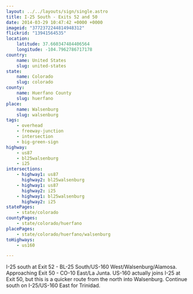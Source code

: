 ```yaml
---
layout: ../../layouts/sign/single.astro
title: I-25 South - Exits 52 and 50
date: 2014-03-29 10:47:42 +0000 +0000
imageid: "3772372244814948312"
flickrid: "13941564535"
location:
    latitude: 37.660347484406564
    longitude: -104.7962786717178
country:
    name: United States
    slug: united-states
state:
    name: Colorado
    slug: colorado
county:
    name: Huerfano County
    slug: huerfano
place:
    name: Walsenburg
    slug: walsenburg
tags:
    - overhead
    - freeway-junction
    - intersection
    - big-green-sign
highway:
    - us87
    - bl25walsenburg
    - i25
intersections:
    - highway1: us87
      highway2: bl25walsenburg
    - highway1: us87
      highway2: i25
    - highway1: bl25walsenburg
      highway2: i25
statePages:
    - state/colorado
countyPages:
    - state/colorado/huerfano
placePages:
    - state/colorado/huerfano/walsenburg
toHighways:
    - us160

---
```

I-25 south at Exit 52 - BL-25 South/US-160 West/Walsenburg/Alamosa.   Approaching Exit 50 - CO-10 East/La Junta.  US-160 actually joins I-25 at Exit 50, but this is a quicker route from the north into Walsenburg.  Continue south on I-25/US-160 East for Trinidad.